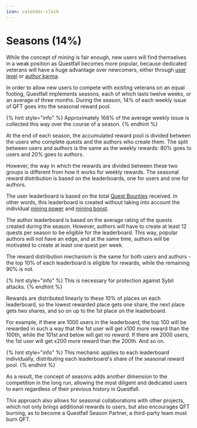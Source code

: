 ```yaml
---
icon: calendar-clock
---
```


# Seasons (14%)

While the concept of mining is fair enough, new users will find themselves in a weak position as Questfall becomes more popular, because dedicated veterans will have a huge advantage over newcomers, either through [user level](completion/levels.md) or [author karma](creation/karma.md).

In order to allow new users to compete with existing veterans on an equal footing, Questfall implements seasons, each of which lasts twelve weeks, or an average of three months. During the season, 14% of each weekly issue of QFT goes into the seasonal reward pool.

{% hint style="info" %}
Approximately 168% of the average weekly issue is collected this way over the course of a season.
{% endhint %}

At the end of each season, the accumulated reward pool is divided between the users who complete quests and the authors who create them. The split between users and authors is the same as the weekly rewards: 80% goes to users and 20% goes to authors.&#x20;

However, the way in which the rewards are divided between these two groups is different from how it works for weekly rewards. The seasonal reward distribution is based on the leaderboards, one for users and one for authors.

The user leaderboard is based on the total [Quest Bounties](creation/quest-bounty.md) received. In other words, this leaderboard is created without taking into account the individual [mining power](completion/#mining-power) and [mining boost](completion/#mining-boost).

The author leaderboard is based on the average rating of the quests created during the season. However, authors will have to create at least 12 quests per season to be eligible for the leaderboard. This way, popular authors will not have an edge, and at the same time, authors will be motivated to create at least one quest per week.

The reward distribution mechanism is the same for both users and authors - the top 10% of each leaderboard is eligible for rewards, while the remaining 90% is not.

{% hint style="info" %}
This is necessary for protection against Sybil attacks.
{% endhint %}

Rewards are distributed linearly to these 10% of places on each leaderboard, so the lowest rewarded place gets one share, the next place gets two shares, and so on up to the 1st place on the leaderboard.

For example, if there are 1000 users in the leaderboard, the top 100 will be rewarded in such a way that the 1st user will get x100 more reward than the 100th, while the 101st and below will get no reward. If there are 2000 users, the 1st user will get x200 more reward than the 200th. And so on.

{% hint style="info" %}
This mechanic applies to each leaderboard individually, distributing each leaderboard's share of the seasonal reward pool.
{% endhint %}

As a result, the concept of seasons adds another dimension to the competition in the long run, allowing the most diligent and dedicated users to earn regardless of their previous history in Questfall.

This approach also allows for seasonal collaborations with other projects, which not only brings additional rewards to users, but also encourages QFT burning, as to become a Questfall Season Partner, a third-party team must burn QFT.
